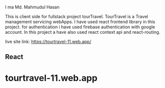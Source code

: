 I ma Md. Mahmudul Hasan

This is client side for fullstack project tourTravel.
TourTravel is a Travel management servicing webApps.
I have used react frontend library in this project.
for authentication i have used firebase authentication with google account.
In this project a have also used react context api and react-routing.

live site link: https://tourtravel-11.web.app/


## React
# tourtravel-11.web.app
